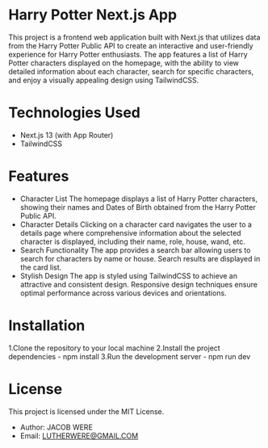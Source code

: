 
# Harry Potter Next.js App
This project is a frontend web application built with Next.js that utilizes data from the Harry Potter Public API to create an interactive and user-friendly experience for Harry Potter enthusiasts. The app features a list of Harry Potter characters displayed on the homepage, with the ability to view detailed information about each character, search for specific characters, and enjoy a visually appealing design using TailwindCSS.
# Technologies Used
* Next.js 13 (with App Router)
* TailwindCSS
# Features
* Character List
The homepage displays a list of Harry Potter characters, showing their names and Dates of Birth obtained from the Harry Potter Public API.
* Character Details
Clicking on a character card navigates the user to a details page where comprehensive information about the selected character is displayed, including their name, role, house, wand, etc.
* Search Functionality
The app provides a search bar allowing users to search for characters by name or house. Search results are displayed in the card list.
* Stylish Design
The app is styled using TailwindCSS to achieve an attractive and consistent design. Responsive design techniques ensure optimal performance across various devices and orientations.
# Installation
1.Clone the repository to your local machine
2.Install the project dependencies - npm install
3.Run the development server - npm run dev

# License
This project is licensed under the MIT License.


* Author: JACOB WERE
* Email: LUTHERWERE@GMAIL.COM




